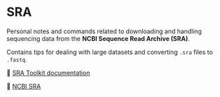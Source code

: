 # SRA

Personal notes and commands related to downloading and handling sequencing data from the **NCBI Sequence Read Archive (SRA)**.

Contains tips for dealing with large datasets and converting `.sra` files to `.fastq`.

🔗 [SRA Toolkit documentation](https://github.com/ncbi/sra-tools/wiki)

🔗 [NCBI SRA](https://www.ncbi.nlm.nih.gov/sra)
